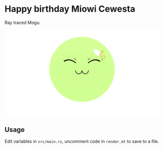 # Happy birthday Miowi Cewesta

Ray traced Mogu.

![Ray tracer output, a green sphere with a smile and a golden guild logo](4k.png)

## Usage

Edit variables in `src/main.rs`, uncomment code in `render_mt` to save to a file.